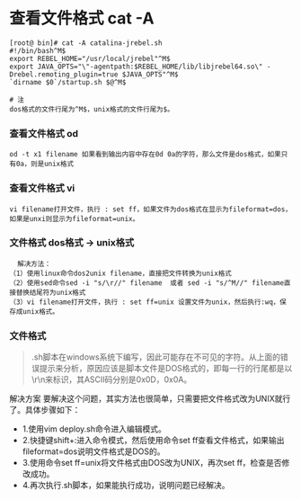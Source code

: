 #  查看文件格式 cat -A 
```
[root@ bin]# cat -A catalina-jrebel.sh 
#!/bin/bash^M$
export REBEL_HOME="/usr/local/jrebel"^M$
export JAVA_OPTS="\"-agentpath:$REBEL_HOME/lib/libjrebel64.so\" -Drebel.remoting_plugin=true $JAVA_OPTS"^M$
`dirname $0`/startup.sh $@^M$

# 注
dos格式的文件行尾为^M$，unix格式的文件行尾为$。
```

### 查看文件格式 od
```
od -t x1 filename 如果看到输出内容中存在0d 0a的字符，那么文件是dos格式，如果只有0a，则是unix格式
```

### 查看文件格式 vi
```
vi filename打开文件，执行 : set ff，如果文件为dos格式在显示为fileformat=dos，如果是unxi则显示为fileformat=unix。
```

###  文件格式 dos格式 -> unix格式
```
  解决方法：
（1）使用linux命令dos2unix filename，直接把文件转换为unix格式
（2）使用sed命令sed -i "s/\r//" filename  或者 sed -i "s/^M//" filename直接替换结尾符为unix格式
（3）vi filename打开文件，执行 : set ff=unix 设置文件为unix，然后执行:wq，保存成unix格式。
``` 

### 文件格式
> .sh脚本在windows系统下编写，因此可能存在不可见的字符。从上面的错误提示来分析，原因应该是脚本文件是DOS格式的，即每一行的行尾都是以\r\n来标识，其ASCII码分别是0x0D，0x0A。

解决方案
要解决这个问题，其实方法也很简单，只需要把文件格式改为UNIX就行了。具体步骤如下：
+ 1.使用vim deploy.sh命令进入编辑模式。
+ 2.快捷键shift+:进入命令模式，然后使用命令set ff查看文件格式，如果输出fileformat=dos说明文件格式是DOS的。
+ 3.使用命令set ff=unix将文件格式由DOS改为UNIX，再次set ff，检查是否修改成功。
+ 4.再次执行.sh脚本，如果能执行成功，说明问题已经解决。

